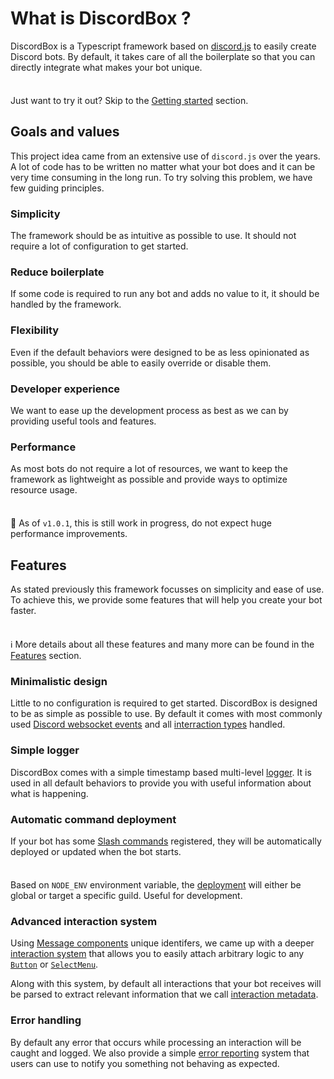 # What is DiscordBox ?

DiscordBox is a Typescript framework based on [discord.js](https://discord.js.org) to easily create Discord bots. By default, it takes care of all the boilerplate so that you can directly integrate what makes your bot unique.

<div class="tip custom-block" style="padding-top: 8px">

Just want to try it out? Skip to the [Getting started](./getting-started) section.

</div>

## Goals and values

This project idea came from an extensive use of `discord.js` over the years. A lot of code has to be written no matter what your bot does and it can be very time consuming in the long run. To try solving this problem, we have few guiding principles.

### Simplicity

The framework should be as intuitive as possible to use. It should not require a lot of configuration to get started.

### Reduce boilerplate

If some code is required to run any bot and adds no value to it, it should be handled by the framework.

### Flexibility

Even if the default behaviors were designed to be as less opinionated as possible, you should be able to easily override or disable them.

### Developer experience

We want to ease up the development process as best as we can by providing useful tools and features.

### Performance

As most bots do not require a lot of resources, we want to keep the framework as lightweight as possible and provide ways to optimize resource usage.

<div class="warning custom-block" style="padding-top: 8px">

🚧 As of `v1.0.1`, this is still work in progress, do not expect huge performance improvements.

</div>

## Features

As stated previously this framework focusses on simplicity and ease of use. To achieve this, we provide some features that will help you create your bot faster.

<div class="tip custom-block" style="padding-top: 8px">

ℹ️ More details about all these features and many more can be found in the [Features]() section.

</div>

### Minimalistic design

Little to no configuration is required to get started. DiscordBox is designed to be as simple as possible to use. By default it comes with most commonly used [Discord websocket events](https://discord.com/developers/docs/topics/gateway) and all [interraction types](https://discord.com/developers/docs/interactions/receiving-and-responding) handled.

### Simple logger

DiscordBox comes with a simple timestamp based multi-level [logger](). It is used in all default behaviors to provide you with useful information about what is happening.

### Automatic command deployment

If your bot has some [Slash commands](https://discord.com/developers/docs/interactions/slash-commands) registered, they will be automatically deployed or updated when the bot starts.

<div class="info custom-block" style="padding-top: 8px">

Based on `NODE_ENV` environment variable, the [deployment]() will either be global or target a specific guild. Useful for development.

</div>

### Advanced interaction system

Using [Message components](https://discord.com/developers/docs/interactions/message-components) unique identifers, we came up with a deeper [interaction system]() that allows you to easily attach arbitrary logic to any [`Button`](https://discord.com/developers/docs/interactions/message-components#buttons) or [`SelectMenu`](https://discord.com/developers/docs/interactions/message-components#select-menus).

Along with this system, by default all interactions that your bot receives will be parsed to extract relevant information that we call [interaction metadata]().

### Error handling

By default any error that occurs while processing an interaction will be caught and logged. We also provide a simple [error reporting]() system that users can use to notify you something not behaving as expected.
